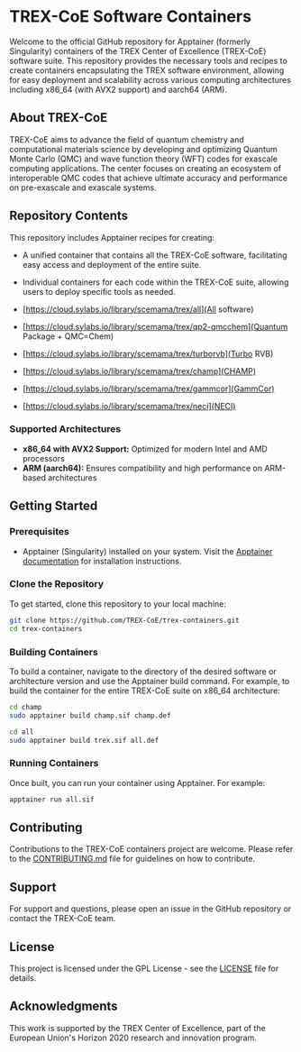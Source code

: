 # TREX-CoE Software Containers

Welcome to the official GitHub repository for Apptainer (formerly Singularity)
containers of the TREX Center of Excellence (TREX-CoE) software suite. This
repository provides the necessary tools and recipes to create containers
encapsulating the TREX software environment, allowing for easy deployment and
scalability across various computing architectures including x86_64 (with AVX2
support) and aarch64 (ARM).

## About TREX-CoE

TREX-CoE aims to advance the field of quantum chemistry and computational
materials science by developing and optimizing Quantum Monte Carlo (QMC) and
wave function theory (WFT) codes for exascale computing applications. The
center focuses on creating an ecosystem of interoperable QMC codes that achieve
ultimate accuracy and performance on pre-exascale and exascale systems.

## Repository Contents

This repository includes Apptainer recipes for creating:
- A unified container that contains all the TREX-CoE software, facilitating easy access and deployment of the entire suite.
- Individual containers for each code within the TREX-CoE suite, allowing users to deploy specific tools as needed.

- [https://cloud.sylabs.io/library/scemama/trex/all](All software)
- [https://cloud.sylabs.io/library/scemama/trex/qp2-qmcchem](Quantum Package + QMC=Chem)
- [https://cloud.sylabs.io/library/scemama/trex/turborvb](Turbo RVB)
- [https://cloud.sylabs.io/library/scemama/trex/champ](CHAMP)
- [https://cloud.sylabs.io/library/scemama/trex/gammcor](GammCor)
- [https://cloud.sylabs.io/library/scemama/trex/neci](NECI)

### Supported Architectures
- **x86_64 with AVX2 Support:** Optimized for modern Intel and AMD processors
- **ARM (aarch64):** Ensures compatibility and high performance on ARM-based architectures


## Getting Started

### Prerequisites
- Apptainer (Singularity) installed on your system. Visit the [Apptainer documentation](https://apptainer.org/docs/) for installation instructions.

### Clone the Repository
To get started, clone this repository to your local machine:
```bash
git clone https://github.com/TREX-CoE/trex-containers.git
cd trex-containers
```

### Building Containers
To build a container, navigate to the directory of the desired software or
architecture version and use the Apptainer build command. For example, to build
the container for the entire TREX-CoE suite on x86_64 architecture:

```bash
cd champ
sudo apptainer build champ.sif champ.def
```

```bash
cd all
sudo apptainer build trex.sif all.def
```

### Running Containers
Once built, you can run your container using Apptainer. For example:
```bash
apptainer run all.sif
```

## Contributing

Contributions to the TREX-CoE containers project are welcome. Please refer to
the [CONTRIBUTING.md](CONTRIBUTING.md) file for guidelines on how to
contribute.

## Support

For support and questions, please open an issue in the GitHub repository or
contact the TREX-CoE team.

## License

This project is licensed under the GPL License - see the [LICENSE](LICENSE)
file for details.

## Acknowledgments

This work is supported by the TREX Center of Excellence, part of the European
Union's Horizon 2020 research and innovation program.


